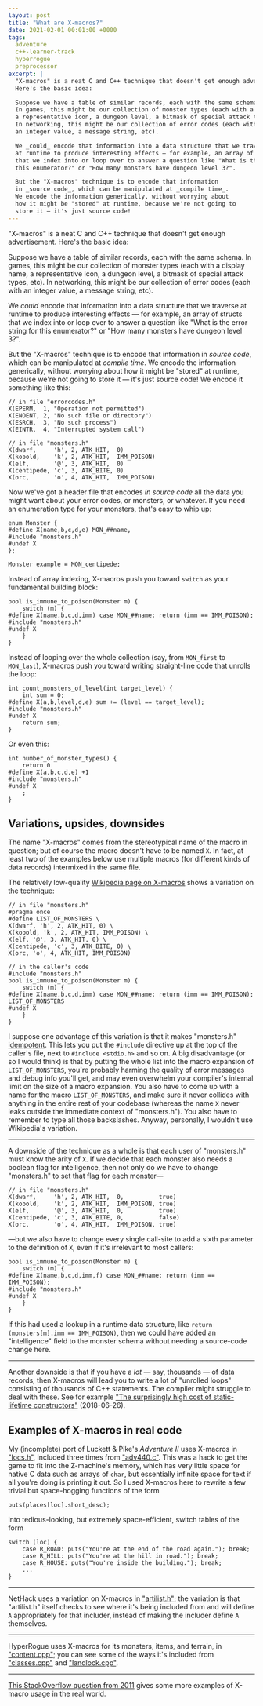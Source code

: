 ```yaml
---
layout: post
title: "What are X-macros?"
date: 2021-02-01 00:01:00 +0000
tags:
  adventure
  c++-learner-track
  hyperrogue
  preprocessor
excerpt: |
  "X-macros" is a neat C and C++ technique that doesn't get enough advertisement.
  Here's the basic idea:

  Suppose we have a table of similar records, each with the same schema.
  In games, this might be our collection of monster types (each with a display name,
  a representative icon, a dungeon level, a bitmask of special attack types, etc).
  In networking, this might be our collection of error codes (each with
  an integer value, a message string, etc).

  We _could_ encode that information into a data structure that we traverse
  at runtime to produce interesting effects — for example, an array of structs
  that we index into or loop over to answer a question like "What is the error string for
  this enumerator?" or "How many monsters have dungeon level 3?".

  But the "X-macros" technique is to encode that information
  in _source code_, which can be manipulated at _compile time_.
  We encode the information generically, without worrying about
  how it might be "stored" at runtime, because we're not going to
  store it — it's just source code!
---
```


"X-macros" is a neat C and C++ technique that doesn't get enough advertisement.
Here's the basic idea:

Suppose we have a table of similar records, each with the same schema.
In games, this might be our collection of monster types (each with a display name,
a representative icon, a dungeon level, a bitmask of special attack types, etc).
In networking, this might be our collection of error codes (each with
an integer value, a message string, etc).

We _could_ encode that information into a data structure that we traverse
at runtime to produce interesting effects — for example, an array of structs
that we index into or loop over to answer a question like "What is the error string for
this enumerator?" or "How many monsters have dungeon level 3?".

But the "X-macros" technique is to encode that information
in _source code_, which can be manipulated at _compile time_.
We encode the information generically, without worrying about
how it might be "stored" at runtime, because we're not going to
store it — it's just source code! We encode it something like this:

    // in file "errorcodes.h"
    X(EPERM,  1, "Operation not permitted")
    X(ENOENT, 2, "No such file or directory")
    X(ESRCH,  3, "No such process")
    X(EINTR,  4, "Interrupted system call")

    // in file "monsters.h"
    X(dwarf,     'h', 2, ATK_HIT,  0)
    X(kobold,    'k', 2, ATK_HIT,  IMM_POISON)
    X(elf,       '@', 3, ATK_HIT,  0)
    X(centipede, 'c', 3, ATK_BITE, 0)
    X(orc,       'o', 4, ATK_HIT,  IMM_POISON)

Now we've got a header file that encodes _in source code_ all the data
you might want about your error codes, or monsters, or whatever.
If you need an enumeration type for your monsters, that's easy to whip up:

    enum Monster {
    #define X(name,b,c,d,e) MON_##name,
    #include "monsters.h"
    #undef X
    };

    Monster example = MON_centipede;

Instead of array indexing, X-macros push you toward `switch` as your
fundamental building block:

    bool is_immune_to_poison(Monster m) {
        switch (m) {
    #define X(name,b,c,d,imm) case MON_##name: return (imm == IMM_POISON);
    #include "monsters.h"
    #undef X
        }
    }

Instead of looping over the whole collection (say, from `MON_first` to `MON_last`),
X-macros push you toward writing straight-line code that unrolls the loop:

    int count_monsters_of_level(int target_level) {
        int sum = 0;
    #define X(a,b,level,d,e) sum += (level == target_level);
    #include "monsters.h"
    #undef X
        return sum;
    }

Or even this:

    int number_of_monster_types() {
        return 0
    #define X(a,b,c,d,e) +1
    #include "monsters.h"
    #undef X
        ;
    }

## Variations, upsides, downsides

The name "X-macros" comes from the stereotypical name of the macro in question; but of
course the macro doesn't have to be named `X`. In fact, at least two of the examples below
use multiple macros (for different kinds of data records) intermixed in the same file.

The relatively low-quality [Wikipedia page on X-macros](https://en.wikipedia.org/w/index.php?title=X_Macro&oldid=998563189)
shows a variation on the technique:

    // in file "monsters.h"
    #pragma once
    #define LIST_OF_MONSTERS \
    X(dwarf, 'h', 2, ATK_HIT, 0) \
    X(kobold, 'k', 2, ATK_HIT, IMM_POISON) \
    X(elf, '@', 3, ATK_HIT, 0) \
    X(centipede, 'c', 3, ATK_BITE, 0) \
    X(orc, 'o', 4, ATK_HIT, IMM_POISON)

    // in the caller's code
    #include "monsters.h"
    bool is_immune_to_poison(Monster m) {
        switch (m) {
    #define X(name,b,c,d,imm) case MON_##name: return (imm == IMM_POISON);
    LIST_OF_MONSTERS
    #undef X
        }
    }

I suppose one advantage of this variation is that it makes "monsters.h"
[idempotent](https://en.wikipedia.org/wiki/Idempotence).
This lets you put the `#include` directive up at the top of the caller's file,
next to `#include <stdio.h>` and so on.
A big disadvantage (or so I would think) is that by putting the whole
list into the macro expansion of `LIST_OF_MONSTERS`, you're probably harming
the quality of error messages and debug info you'll get, and may even overwhelm
your compiler's internal limit on the size of a macro expansion. You also have to
come up with a name for the macro `LIST_OF_MONSTERS`, and make sure it never collides
with anything in the entire rest of your codebase (whereas the name `X` never leaks
outside the immediate context of "monsters.h"). You also have to remember to type
all those backslashes.
Anyway, personally, I wouldn't use Wikipedia's variation.

----

A downside of the technique as a whole is that each user of "monsters.h" must
know the arity of `X`. If we decide that each monster also needs a boolean flag
for intelligence, then not only do we have to change "monsters.h" to set that flag
for each monster—

    // in file "monsters.h"
    X(dwarf,     'h', 2, ATK_HIT,  0,          true)
    X(kobold,    'k', 2, ATK_HIT,  IMM_POISON, true)
    X(elf,       '@', 3, ATK_HIT,  0,          true)
    X(centipede, 'c', 3, ATK_BITE, 0,          false)
    X(orc,       'o', 4, ATK_HIT,  IMM_POISON, true)

—but we also have to change every single call-site to add a sixth parameter to the
definition of `X`, even if it's irrelevant to most callers:

    bool is_immune_to_poison(Monster m) {
        switch (m) {
    #define X(name,b,c,d,imm,f) case MON_##name: return (imm == IMM_POISON);
    #include "monsters.h"
    #undef X
        }
    }

If this had used a lookup in a runtime data structure,
like `return (monsters[m].imm == IMM_POISON)`,
then we could have added an "intelligence" field to the monster schema
without needing a source-code change here.

----

Another downside is that if you have a _lot_ — say, thousands — of data records,
then X-macros will lead you to write a lot of "unrolled loops" consisting of
thousands of C++ statements. The compiler might struggle to deal with these.
See for example
["The surprisingly high cost of static-lifetime constructors"](/blog/2018/06/26/cost-of-static-lifetime-constructors/) (2018-06-26).


## Examples of X-macros in real code

My (incomplete) port of Luckett & Pike's _Adventure II_ uses X-macros
in ["locs.h"](https://github.com/Quuxplusone/Advent/blob/ea27c76/ODWY0440/locs.h),
included three times from ["adv440.c"](https://github.com/Quuxplusone/Advent/blob/ea27c76/ODWY0440/adv440.c#L629).
This was a hack to get the game to fit into the Z-machine's memory, which has very little space
for native C data such as arrays of `char`, but essentially infinite space for text if all you're doing
is printing it out. So I used X-macros here to rewrite a few trivial but
space-hogging functions of the form

    puts(places[loc].short_desc);

into tedious-looking, but extremely space-efficient, switch tables of the form

    switch (loc) {
        case R_ROAD: puts("You're at the end of the road again."); break;
        case R_HILL: puts("You're at the hill in road."); break;
        case R_HOUSE: puts("You're inside the building."); break;
        ...
    }

----

NetHack uses a variation on X-macros in ["artilist.h"](https://github.com/NetHack/NetHack/blob/0c3b964/include/artilist.h);
the variation is that "artilist.h" itself checks to see where it's being included from and
will define `A` appropriately for that includer, instead of making the includer define `A`
themselves.

----

HyperRogue uses X-macros for its monsters, items, and terrain, in ["content.cpp"](https://github.com/zenorogue/hyperrogue/blob/f95ef39/content.cpp);
you can see some of the ways it's included from ["classes.cpp"](https://github.com/zenorogue/hyperrogue/blob/992c44c7/classes.cpp#L481)
and ["landlock.cpp"](https://github.com/zenorogue/hyperrogue/blob/992c44c7/landlock.cpp#L33).

----

[This StackOverflow question from 2011](https://stackoverflow.com/questions/6635851/real-world-use-of-x-macros)
gives some more examples of X-macro usage in the real world.
